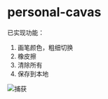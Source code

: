 # personal-cavas 
已实现功能：
   1. 画笔颜色，粗细切换
   2. 橡皮擦
   3. 清除所有
   4. 保存到本地

![捕获](https://user-images.githubusercontent.com/95345540/215976704-87f78e94-b7e2-46f0-960c-3ebdd355a0f7.PNG)
